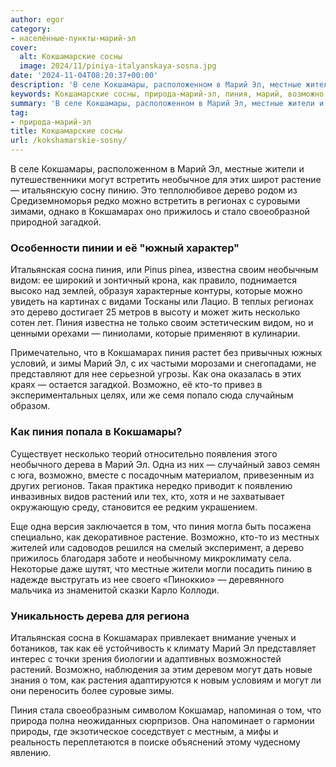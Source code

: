 ```yaml
---
author: egor
category:
- населённые-пункты-марий-эл
cover:
  alt: Кокшамарские сосны
  image: 2024/11/piniya-italyanskaya-sosna.jpg
date: '2024-11-04T08:20:37+00:00'
description: 'В селе Кокшамары, расположенном в Марий Эл, местные жители и путешественники могут встретить необычное для этих широт растение — итальянскую сосну пинию....'
keywords: Кокшамарские сосны, природа-марий-эл, пиния, марий, возможно, могут, дерево, кокшамарах, кокшамары, местные, жители, встретить, этих, растение, пинию, это, регионах
summary: 'В селе Кокшамары, расположенном в Марий Эл, местные жители и путешественники могут встретить необычное для этих широт растение — итальянскую сосну пинию....'
tag:
- природа-марий-эл
title: Кокшамарские сосны
url: /kokshamarskie-sosny/
---
```


В селе Кокшамары, расположенном в Марий Эл, местные жители и путешественники могут встретить необычное для этих широт растение — итальянскую сосну пинию. Это теплолюбивое дерево родом из Средиземноморья редко можно встретить в регионах с суровыми зимами, однако в Кокшамарах оно прижилось и стало своеобразной природной загадкой.

### Особенности пинии и её "южный характер"

Итальянская сосна пиния, или Pinus pinea, известна своим необычным видом: ее широкий и зонтичный крона, как правило, поднимается высоко над землей, образуя характерные контуры, которые можно увидеть на картинах с видами Тосканы или Лацио. В теплых регионах это дерево достигает 25 метров в высоту и может жить несколько сотен лет. Пиния известна не только своим эстетическим видом, но и ценными орехами — пиниолами, которые применяют в кулинарии.

Примечательно, что в Кокшамарах пиния растет без привычных южных условий, и зимы Марий Эл, с их частыми морозами и снегопадами, не представляют для нее серьезной угрозы. Как она оказалась в этих краях — остается загадкой. Возможно, её кто-то привез в экспериментальных целях, или же семя попало сюда случайным образом.

### Как пиния попала в Кокшамары?

Существует несколько теорий относительно появления этого необычного дерева в Марий Эл. Одна из них — случайный завоз семян с юга, возможно, вместе с посадочным материалом, привезенным из других регионов. Такая практика нередко приводит к появлению инвазивных видов растений или тех, кто, хотя и не захватывает окружающую среду, становится ее редким украшением.

Еще одна версия заключается в том, что пиния могла быть посажена специально, как декоративное растение. Возможно, кто-то из местных жителей или садоводов решился на смелый эксперимент, а дерево прижилось благодаря заботе и необычному микроклимату села. Некоторые даже шутят, что местные жители могли посадить пинию в надежде выстругать из нее своего «Пиноккио» — деревянного мальчика из знаменитой сказки Карло Коллоди.

### Уникальность дерева для региона

Итальянская сосна в Кокшамарах привлекает внимание ученых и ботаников, так как её устойчивость к климату Марий Эл представляет интерес с точки зрения биологии и адаптивных возможностей растений. Возможно, наблюдения за этим деревом могут дать новые знания о том, как растения адаптируются к новым условиям и могут ли они переносить более суровые зимы.

Пиния стала своеобразным символом Кокшамар, напоминая о том, что природа полна неожиданных сюрпризов. Она напоминает о гармонии природы, где экзотическое соседствует с местным, а мифы и реальность переплетаются в поиске объяснений этому чудесному явлению.